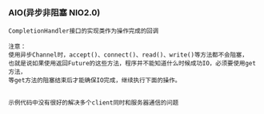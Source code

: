 ### AIO(异步非阻塞   NIO2.0)
    CompletionHandler接口的实现类作为操作完成的回调
    
    注意：
    使用异步Channel时，accept()、connect()、read()、write()等方法都不会阻塞，
    也就是说如果使用返回Future的这些方法，程序并不能知道什么时候成功IO，必须要使用get方法，
    等get方法的阻塞结束后才能确保IO完成，继续执行下面的操作。
    
    
    示例代码中没有很好的解决多个client同时和服务器通信的问题